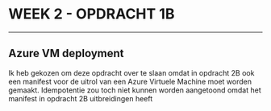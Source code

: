 # WEEK 2 - OPDRACHT 1B
----
## Azure VM deployment
Ik heb gekozen om deze opdracht  over te slaan omdat in opdracht 2B ook een manifest voor de uitrol van een Azure Virtuele Machine moet worden gemaakt. Idempotentie zou toch niet kunnen worden aangetoond omdat het manifest in opdracht 2B uitbreidingen heeft


